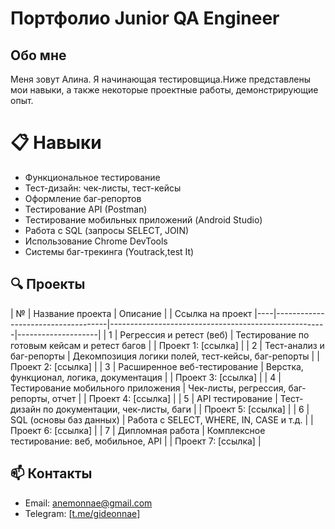 # Портфолио Junior QA Engineer

## Обо мне
Меня зовут Алина. Я начинающая тестировщица.Ниже представлены мои навыки, а также некоторые проектные работы, демонстрирующие опыт.

# 📋 Навыки
- Функциональное тестирование
- Тест-дизайн: чек-листы, тест-кейсы
- Оформление баг-репортов
- Тестирование API (Postman)
- Тестирование мобильных приложений (Android Studio)
- Работа с SQL (запросы SELECT, JOIN)
- Использование Chrome DevTools
- Системы баг-трекинга (Youtrack,test It)

## 🔍 Проекты

| №  | Название проекта                   | Описание |                                           | Ссылка на проект
|----|------------------------------------|------------------------------------------------------|--------------------|
| 1  | Регрессия и ретест (веб)           | Тестирование по готовым кейсам и ретест багов |      | Проект 1: [ссылка] |
| 2  | Тест-анализ и баг-репорты          | Декомпозиция логики полей, тест-кейсы, баг-репорты | | Проект 2: [ссылка] |
| 3  | Расширенное веб-тестирование       | Верстка, функционал, логика, документация |          | Проект 3: [ссылка] |
| 4  | Тестирование мобильного приложения | Чек-листы, регрессия, баг-репорты, отчет |           | Проект 4: [ссылка] |
| 5  | API тестирование                   | Тест-дизайн по документации, чек-листы, баги |       | Проект 5: [ссылка] |
| 6  | SQL (основы баз данных)            | Работа с SELECT, WHERE, IN, CASE и т.д. |            | Проект 6: [ссылка] |
| 7  | Дипломная работа                   | Комплексное тестирование: веб, мобильное, API |      | Проект 7: [ссылка] |

## 📫 Контакты

- Email: anemonnae@gmail.com
- Telegram: [[t.me/gideonnae](https://t.me/gideonnae)]
